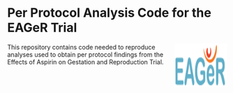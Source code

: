 # Per Protocol Analysis Code for the EAGeR Trial

<img src="https://github.com/ainaimi/EAGeR-PerProtocol/blob/main/EAGeR.gif" align="right"
     alt="EAGeR Logo" width="120" height="100">

This repository contains code needed to reproduce analyses used to obtain per
protocol findings from the Effects of Aspirin on Gestation and Reproduction Trial. 


